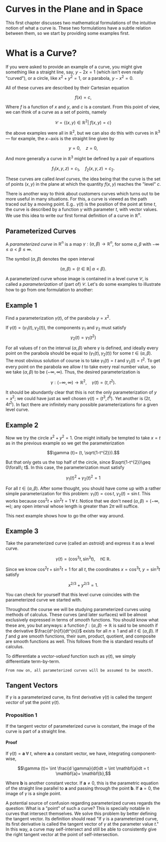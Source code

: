 #  Curves in the Plane and in Space

This first chapter discusses two mathematical formulations of the intuitive notion of what a curve is. These two formulations have a subtle relation between them, so we start by providing some examples first.

# What is a Curve?

If you were asked to provide an example of a curve, you might give something like a straight line, say, $y-2x= 1$ (which isn't even really "curved"), or a circle, like $x^{2}+ y^{2}= 1$, or  a parabola, $y-x^{2}= 0$.

All of these curves are described by their Cartesian equation

$$f (x)= c,$$

Where $f$ is a function of $x$ and $y$, and $c$ is a constant. From this point of view, we can think of a curve as a set of points, namely

$$\mathcal{C}= \{(x, y) \in \mathbb{R}^{2}|\; f (x, y) = c\}$$

the above examples were all in $\mathbb{R}^{2}$, but we can also do this with curves in $\mathbb{R}^{3}$— for example, the $x-$axis is the straight line given by

$$y = 0, \quad z = 0,$$

And more generally a curve in $\mathbb{R}^{3}$ might be defined by a pair of equations

$$f_{1}(x, y, z)= c_{1}, \quad f_{2}(x, y, z)= c_{2}.$$

These curves are called *level curves*, the idea being that the curve is the set of points $(x, y)$ in the plane at which the quantity $f (x, y)$ reaches the "level" $c$.

There is another way to think about customers curves which turns out to be more useful in many situations. For this, a curve is viewed as the path traced out by a moving point. E.g.. $\gamma (t)$ is the position of the point at time $t$, the curve is described by a function $\gamma$ with parameter $t$, with vector values. We use this idea to write our first formal definition of a curve in $\mathbb{R}^{n}$.

## Parameterized Curves

A *parameterized curve* in $\mathbb{R}^{n}$ is a map $\gamma:(\alpha, \beta)\rightarrow \mathbb{R}^{n}$, for some $\alpha, \beta$ with $-\infty \leq \alpha < \beta \leq \infty$.

The symbol $(\alpha, \beta)$ denotes the open interval

$$(\alpha, \beta)= \{t \in \mathbb{R}|\; \alpha < \beta\}.$$

A parameterized curve whose image is contained in a level curve $\mathcal{C}$, is called a *parameterization* of (part of) $\mathcal{C}$. Let's do some examples to illustrate how to go from one formulation to another:

## Example 1

Find a parameterization $\gamma (t)$, of the parabola $y = x^{2}$.

If $\gamma (t)= (\gamma_{1}(t), \gamma_{2}(t))$, the components $\gamma_{1}$ and $\gamma_{2}$ must satisfy
 $$\gamma_{2}(t)= \gamma_{1}(t^{2})$$

For all values of $t$ on the interval $(\alpha, \beta)$ where $\gamma$ is defined, and ideally every point on the parabola should be equal to $(\gamma_{1}(t), \gamma_{2}(t))$ for some $t \in (\alpha, \beta)$. The most obvious solution of course is to take $\gamma_{1}(t)= t$ and $\gamma_{2}(t)= t^{2}$. To get every point on the parabola we allow $t$ to take every real number value, so we take $(\alpha, \beta)$ to be $(-\infty, \infty)$. Thus, the desired parameterization is

$$\gamma:(-\infty, \infty)\rightarrow \mathbb{R}^{2}, \quad \gamma (t)= (t, t^{2}).$$

It should be abundantly clear that this is not the only parameterization of $y = x^{2}$; we could have just as well chosen $\gamma (t)= (t^{3}, t^{6})$. Yet another is $(2t, 4t^{2})$. In fact there are infinitely many possible parameterizations for a given level curve.

## Example 2

Now we try the circle $x^{2}+ y^{2}= 1$. One might initially be tempted to take  $x = t$ as in the previous example so we get the parameterization

$$\gamma (t)= (t, \sqrt{1-t^{2}}).$$

But that only gets us the top half of the circle, since $\sqrt{1-t^{2}}\geq 0\forall\; t$. In this case, the parameterization must satisfy

$$\gamma_{1}(t)^{2}+ \gamma_{2}(t)^{2}= 1$$

For all $t \in (\alpha, \beta)$. After some thought, you should have come up with a rather simple parameterization for this problem: $\gamma_{1}(t)= \cos t, \; \gamma_{2}(t)= \sin t$. This works because $\cos^{2}t + \sin^{2}t = 1 \; \forall \; t$. Notice that we don't need $(\alpha, \beta)= (-\infty, \infty)$; any open interval whose length is greater than $2 \pi$ will suffice.

This next example shows how to go the other way around.

## Example 3

Take the parameterized curve (called an *astroid*) and express it as a level curve.

$$\gamma (t)= (\cos^{3}t, \sin^{3}t), \quad t \in \; \mathbb{R}.$$

Since we know $\cos^{2}t + \sin^{2}t = 1$ for all $t$, the coordinates $x = \cos^{3}t, \;y= \sin^{3}t$ satisfy

$$x^{2/3}+ y^{2/3}= 1.$$

You can check for yourself that this level curve coincides with the parameterized curve we started with.

Throughout the course we will be studying parameterized curves using methods of calculus. These curves (and later surfaces) will be almost exclusively expressed in terms of *smooth* functions. You should know what these are, you but anyways: a function $f:(\alpha, \beta)\rightarrow \mathbb{R}$ is said to be smooth if the derivative $\frac{d^{n}f}{dt^{n}}$ exists for all $n \geq 1$ and all $t \in (\alpha, \beta)$. If $f$ and $g$ are smooth functions, their sum, product, quotient, and composite are smooth functions as well. This follows from the is standard results of calculus.

To differentiate a *vector-valued* function such as $\gamma (t)$, we simply differentiate term-by-term.

	From now on, all parameterized curves will be assumed to be smooth.

## Tangent Vectors

If $\gamma$ is a parameterized curve, its first derivative $\dot{\gamma}(t)$ is called the *tangent vector* of $\gamma$at the point $\gamma (t)$.

### Proposition 1

If the tangent vector of parameterized curve is constant, the image of the curve is part of a straight line.

#### Proof

If $\dot{\gamma}(t)= \mathbf{a}\; \forall \; t$, where $\mathbf{a}$ a constant vector, we have, integrating component-wise,

$$\gamma (t)= \int \frac{d \gamma}{dt}dt = \int \mathbf{a}dt = t \mathbf{a}+ \mathbf{b},$$

Where $\mathbf{b}$ is another constant vector. If $\mathbf{a}\neq 0$, this is the parametric equation of the straight line parallel to $\mathbf{a}$ and passing through the point $\mathbf{b}$. If $\mathbf{a}= 0$, the image of $\gamma$ is a single point.

A potential source of confusion regarding parameterized curves regards the question: What is a "point" of such a curve? This is specially notable in curves that intersect themselves. We solve this problem by better defining the tangent vector. Its definition should read "If $\gamma$ is a parameterized curve, its first derivative is called the tangent vector of $\gamma$ at the parameter value $t$." In this way, a curve may self-intersect and still be able to consistently give the right tangent vector at the point of self-intersection.
